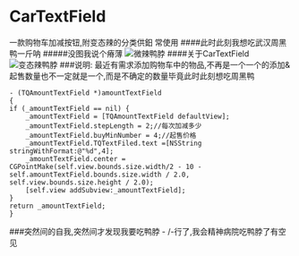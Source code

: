 # CarTextField
一款购物车加减按钮,附变态辣的分类供鈤 常使用
####此时此刻我想吃武汉周黑鸭一斤呐
#####没图我说个瘠薄
![微辣鸭脖](https://ww3.sinaimg.cn/large/006tNbRwgy1fd51yp1sumj30d211saec.jpg)
####关于CarTextField
![变态辣鸭脖](https://ww2.sinaimg.cn/large/006tNbRwgy1fd5257vgs7j30ku12ajs4.jpg)
###说明:
最近有需求添加购物车中的物品,不再是一个一个的添加&起售数量也不一定就是一个,而是不确定的数量毕竟此时此刻想吃周黑鸭
    
    - (TQAmountTextField *)amountTextField
    {
    if (_amountTextField == nil) {
        _amountTextField = [TQAmountTextField defaultView];
        _amountTextField.stepLength = 2;//每次加减多少
        _amountTextField.buyMinNumber = 4;//起售价格
        _amountTextField.TQTextFiled.text =[NSString stringWithFormat:@"%d",4];
        _amountTextField.center = CGPointMake(self.view.bounds.size.width/2 - 10 - self.amountTextField.bounds.size.width / 2.0, self.view.bounds.size.height / 2.0);
        [self.view addSubview:_amountTextField];
    }
    return _amountTextField;
    }
###突然间的自我,突然间才发现我要吃鸭脖 - /-行了,我会精神病院吃鸭脖了有空见
